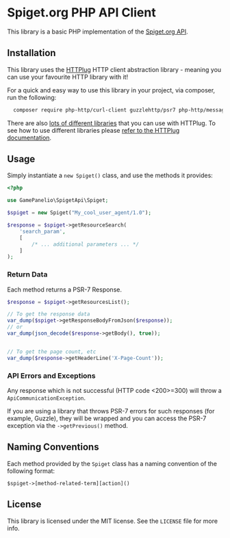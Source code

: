 Spiget.org PHP API Client
===========================

This library is a basic PHP implementation of the [Spiget.org API](https://spiget.org/).

## Installation

This library uses the [HTTPlug](https://github.com/php-http/httplug) HTTP client abstraction library -
 meaning you can use your favourite HTTP library with it!
 
For a quick and easy way to use this library in your project, via composer, run the following:

```bash
  composer require php-http/curl-client guzzlehttp/psr7 php-http/message gamepanelio/spiget-api
```

There are also [lots of different libraries](https://packagist.org/providers/php-http/client-implementation)
 that you can use with HTTPlug. To see how to use different libraries please
 [refer to the HTTPlug documentation](http://docs.php-http.org/en/latest/httplug/users.html).

## Usage

Simply instantiate a `new Spiget()` class, and use the methods it provides:

```php
<?php

use GamePanelio\SpigetApi\Spiget;

$spiget = new Spiget("My_cool_user_agent/1.0");

$response = $spiget->getResourceSearch(
    'search_param',
    [
        /* ... additional parameters ... */
    ]
);
```

### Return Data

Each method returns a PSR-7 Response.

```php
$response = $spiget->getResourcesList();

// To get the response data
var_dump($spiget->getResponseBodyFromJson($response));
// or
var_dump(json_decode($response->getBody(), true));


// To get the page count, etc
var_dump($response->getHeaderLine('X-Page-Count'));
```

### API Errors and Exceptions

Any response which is not successful (HTTP code <200>=300) will throw a `ApiCommunicationException`.

If you are using a library that throws PSR-7 errors for such responses (for example, Guzzle), they will be wrapped and
 you can access the PSR-7 exception via the `->getPrevious()` method.

## Naming Conventions

Each method provided by the `Spiget` class has a naming convention of the following format:

```
$spiget->[method-related-term][action]()
```

## License

This library is licensed under the MIT license. See the `LICENSE` file for more info.
